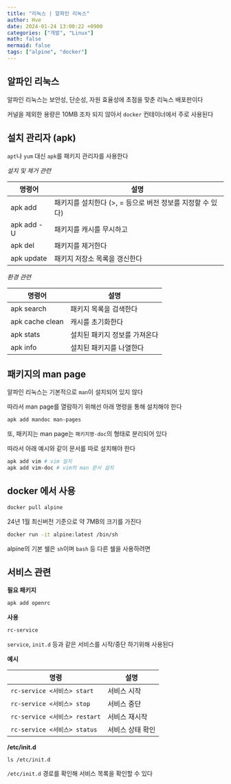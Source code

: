 ```yaml
---
title: "리눅스 | 알파인 리눅스"
author: Hve
date: 2024-01-24 13:00:22 +0900
categories: ["개발", "Linux"]
math: false
mermaid: false
tags: ["alpine", "docker"]
---
```


## 알파인 리눅스

알파인 리눅스는 보안성, 단순성, 자원 효율성에 초점을 맞춘 리눅스 배포판이다

커널을 제외한 용량은 10MB 조차 되지 않아서 `docker` 컨테이너에서 주로 사용된다

## 설치 관리자 (apk)

`apt`나 `yum` 대신 `apk`를 패키지 관리자를 사용한다

*설치 및 제거 관련*

| 명령어 | 설명 |
|-------|------|
| apk add | 패키지를 설치한다 (>, = 등으로 버전 정보를 지정할 수 있다) |
| apk add -U | 패키지를 캐시를 무시하고  |
| apk del | 패키지를 제거한다 |
| apk update | 패키지 저장소 목록을 갱신한다 |

*환경 관련*

| 명령어 | 설명 |
|-------|------|
| apk search | 패키지 목록을 검색한다 |
| apk cache clean | 캐시를 초기화한다 |
| apk stats | 설치된 패키지 정보를 가져온다 |
| apk info | 설치된 패키지를 나열한다 |

## 패키지의 man page

알파인 리눅스는 기본적으로 `man`이 설치되어 있지 않다

따라서 man page를 열람하기 위해선 아래 명령을 통해 설치해야 한다

```bash
apk add mandoc man-pages
```

또, 패키지는 man page는 `패키지명-doc`의 형태로 분리되어 있다

따라서 아래 예시와 같이 문서를 따로 설치해야 한다

```bash
apk add vim # vim 설치
apk add vim-doc # vim의 man 문서 설치
```

## docker 에서 사용

```bash
docker pull alpine
```

24년 1월 최신버전 기준으로 약 7MB의 크기를 가진다

```bash
docker run -it alpine:latest /bin/sh
```

alpine의 기본 쉘은 `sh`이며 `bash` 등 다른 쉘을 사용하려면 

## 서비스 관련

**필요 패키지**

```bash
apk add openrc
```

**사용**

```bash
rc-service
```

`service`, `init.d` 등과 같은 서비스를 시작/중단 하기위해 사용된다

**예시**

| 명령 | 설명 |
|---------|------|
| `rc-service <서비스> start` | 서비스 시작 |
| `rc-service <서비스> stop` | 서비스 중단 |
| `rc-service <서비스> restart` | 서비스 재시작 |
| `rc-service <서비스> status` | 서비스 상태 확인 |

**/etc/init.d**

```
ls /etc/init.d
```

`/etc/init.d` 경로를 확인해 서비스 목록을 확인할 수 있다
